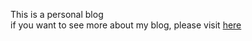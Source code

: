 This is a personal blog   
if you want to see more about my blog, please visit [here](https://stridedot.github.io/)